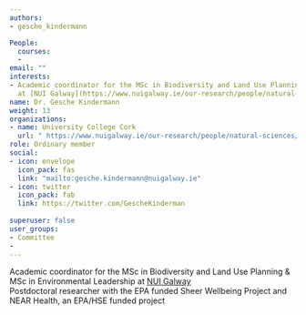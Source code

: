 ```yaml
---
authors:
- gesche_kindermann

People: 
  courses:
  - 
email: ""
interests:
- Academic coordinator for the MSc in Biodiversity and Land Use Planning & MSc in Environmental Leadership
  at [NUI Galway](https://www.nuigalway.ie/our-research/people/natural-sciences/geschekindermann/)  
name: Dr. Gesche Kindermann
weight: 13
organizations:
- name: University College Cork
  url: " https://www.nuigalway.ie/our-research/people/natural-sciences/geschekindermann/"
role: Ordinary member
social:
- icon: envelope
  icon_pack: fas
  link: "mailto:gesche.kindermann@nuigalway.ie"
- icon: twitter
  icon_pack: fab
  link: https://twitter.com/GescheKinderman
  
superuser: false
user_groups:
- Committee
- 
---
```

Academic coordinator for the MSc in Biodiversity and Land Use Planning & MSc in Environmental Leadership at [NUI Galway](https://www.nuigalway.ie/our-research/people/natural-sciences/geschekindermann/)  
Postdoctoral researcher with the EPA funded Sheer Wellbeing Project and NEAR Health, an EPA/HSE funded project


